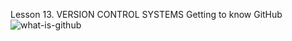 Lesson 13.
VERSION CONTROL SYSTEMS
Getting to know GitHub
![what-is-github](https://github.com/renat5509/Less_13_Version-control-systems/assets/156092340/51058cb8-55e5-45ab-8a4c-91da00ea66dc)
